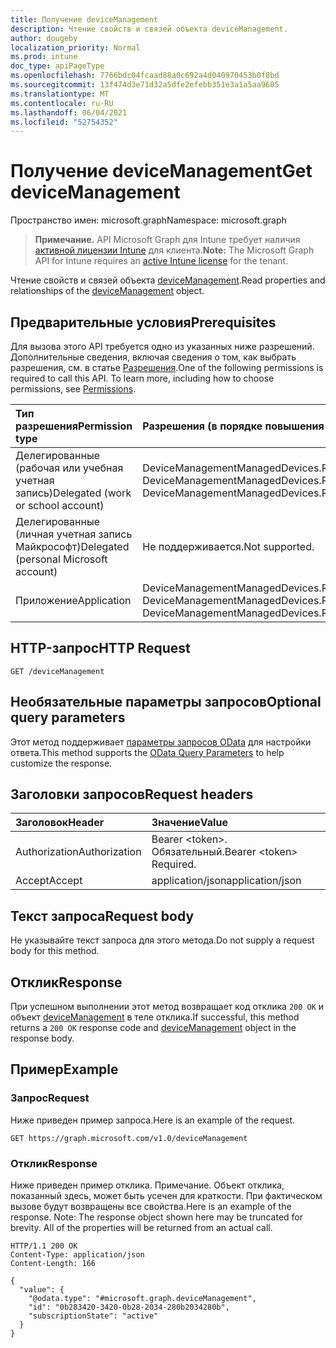 ```yaml
---
title: Получение deviceManagement
description: Чтение свойств и связей объекта deviceManagement.
author: dougeby
localization_priority: Normal
ms.prod: intune
doc_type: apiPageType
ms.openlocfilehash: 7766bdc04fcaad88a0c692a4d040970453b0f8bd
ms.sourcegitcommit: 13f474d3e71d32a5dfe2efebb351e3a1a5aa9685
ms.translationtype: MT
ms.contentlocale: ru-RU
ms.lasthandoff: 06/04/2021
ms.locfileid: "52754352"
---
```

# <a name="get-devicemanagement"></a><span data-ttu-id="0ef5b-103">Получение deviceManagement</span><span class="sxs-lookup"><span data-stu-id="0ef5b-103">Get deviceManagement</span></span>

<span data-ttu-id="0ef5b-104">Пространство имен: microsoft.graph</span><span class="sxs-lookup"><span data-stu-id="0ef5b-104">Namespace: microsoft.graph</span></span>

> <span data-ttu-id="0ef5b-105">**Примечание.** API Microsoft Graph для Intune требует наличия [активной лицензии Intune](https://go.microsoft.com/fwlink/?linkid=839381) для клиента.</span><span class="sxs-lookup"><span data-stu-id="0ef5b-105">**Note:** The Microsoft Graph API for Intune requires an [active Intune license](https://go.microsoft.com/fwlink/?linkid=839381) for the tenant.</span></span>

<span data-ttu-id="0ef5b-106">Чтение свойств и связей объекта [deviceManagement](../resources/intune-devices-devicemanagement.md).</span><span class="sxs-lookup"><span data-stu-id="0ef5b-106">Read properties and relationships of the [deviceManagement](../resources/intune-devices-devicemanagement.md) object.</span></span>

## <a name="prerequisites"></a><span data-ttu-id="0ef5b-107">Предварительные условия</span><span class="sxs-lookup"><span data-stu-id="0ef5b-107">Prerequisites</span></span>
<span data-ttu-id="0ef5b-p101">Для вызова этого API требуется одно из указанных ниже разрешений. Дополнительные сведения, включая сведения о том, как выбрать разрешения, см. в статье [Разрешения](/graph/permissions-reference).</span><span class="sxs-lookup"><span data-stu-id="0ef5b-p101">One of the following permissions is required to call this API. To learn more, including how to choose permissions, see [Permissions](/graph/permissions-reference).</span></span>

|<span data-ttu-id="0ef5b-110">Тип разрешения</span><span class="sxs-lookup"><span data-stu-id="0ef5b-110">Permission type</span></span>|<span data-ttu-id="0ef5b-111">Разрешения (в порядке повышения привилегий)</span><span class="sxs-lookup"><span data-stu-id="0ef5b-111">Permissions (from least to most privileged)</span></span>|
|:---|:---|
|<span data-ttu-id="0ef5b-112">Делегированные (рабочая или учебная учетная запись)</span><span class="sxs-lookup"><span data-stu-id="0ef5b-112">Delegated (work or school account)</span></span>|<span data-ttu-id="0ef5b-113">DeviceManagementManagedDevices.Read.All, DeviceManagementManagedDevices.ReadWrite.All</span><span class="sxs-lookup"><span data-stu-id="0ef5b-113">DeviceManagementManagedDevices.Read.All, DeviceManagementManagedDevices.ReadWrite.All</span></span>|
|<span data-ttu-id="0ef5b-114">Делегированные (личная учетная запись Майкрософт)</span><span class="sxs-lookup"><span data-stu-id="0ef5b-114">Delegated (personal Microsoft account)</span></span>|<span data-ttu-id="0ef5b-115">Не поддерживается.</span><span class="sxs-lookup"><span data-stu-id="0ef5b-115">Not supported.</span></span>|
|<span data-ttu-id="0ef5b-116">Приложение</span><span class="sxs-lookup"><span data-stu-id="0ef5b-116">Application</span></span>|<span data-ttu-id="0ef5b-117">DeviceManagementManagedDevices.Read.All, DeviceManagementManagedDevices.ReadWrite.All</span><span class="sxs-lookup"><span data-stu-id="0ef5b-117">DeviceManagementManagedDevices.Read.All, DeviceManagementManagedDevices.ReadWrite.All</span></span>|

## <a name="http-request"></a><span data-ttu-id="0ef5b-118">HTTP-запрос</span><span class="sxs-lookup"><span data-stu-id="0ef5b-118">HTTP Request</span></span>
<!-- {
  "blockType": "ignored"
}
-->
``` http
GET /deviceManagement
```

## <a name="optional-query-parameters"></a><span data-ttu-id="0ef5b-119">Необязательные параметры запросов</span><span class="sxs-lookup"><span data-stu-id="0ef5b-119">Optional query parameters</span></span>
<span data-ttu-id="0ef5b-120">Этот метод поддерживает [параметры запросов OData](/graph/query-parameters) для настройки ответа.</span><span class="sxs-lookup"><span data-stu-id="0ef5b-120">This method supports the [OData Query Parameters](/graph/query-parameters) to help customize the response.</span></span>

## <a name="request-headers"></a><span data-ttu-id="0ef5b-121">Заголовки запросов</span><span class="sxs-lookup"><span data-stu-id="0ef5b-121">Request headers</span></span>
|<span data-ttu-id="0ef5b-122">Заголовок</span><span class="sxs-lookup"><span data-stu-id="0ef5b-122">Header</span></span>|<span data-ttu-id="0ef5b-123">Значение</span><span class="sxs-lookup"><span data-stu-id="0ef5b-123">Value</span></span>|
|:---|:---|
|<span data-ttu-id="0ef5b-124">Authorization</span><span class="sxs-lookup"><span data-stu-id="0ef5b-124">Authorization</span></span>|<span data-ttu-id="0ef5b-125">Bearer &lt;token&gt;. Обязательный.</span><span class="sxs-lookup"><span data-stu-id="0ef5b-125">Bearer &lt;token&gt; Required.</span></span>|
|<span data-ttu-id="0ef5b-126">Accept</span><span class="sxs-lookup"><span data-stu-id="0ef5b-126">Accept</span></span>|<span data-ttu-id="0ef5b-127">application/json</span><span class="sxs-lookup"><span data-stu-id="0ef5b-127">application/json</span></span>|

## <a name="request-body"></a><span data-ttu-id="0ef5b-128">Текст запроса</span><span class="sxs-lookup"><span data-stu-id="0ef5b-128">Request body</span></span>
<span data-ttu-id="0ef5b-129">Не указывайте текст запроса для этого метода.</span><span class="sxs-lookup"><span data-stu-id="0ef5b-129">Do not supply a request body for this method.</span></span>

## <a name="response"></a><span data-ttu-id="0ef5b-130">Отклик</span><span class="sxs-lookup"><span data-stu-id="0ef5b-130">Response</span></span>
<span data-ttu-id="0ef5b-131">При успешном выполнении этот метод возвращает код отклика `200 OK` и объект [deviceManagement](../resources/intune-devices-devicemanagement.md) в теле отклика.</span><span class="sxs-lookup"><span data-stu-id="0ef5b-131">If successful, this method returns a `200 OK` response code and [deviceManagement](../resources/intune-devices-devicemanagement.md) object in the response body.</span></span>

## <a name="example"></a><span data-ttu-id="0ef5b-132">Пример</span><span class="sxs-lookup"><span data-stu-id="0ef5b-132">Example</span></span>

### <a name="request"></a><span data-ttu-id="0ef5b-133">Запрос</span><span class="sxs-lookup"><span data-stu-id="0ef5b-133">Request</span></span>
<span data-ttu-id="0ef5b-134">Ниже приведен пример запроса.</span><span class="sxs-lookup"><span data-stu-id="0ef5b-134">Here is an example of the request.</span></span>
``` http
GET https://graph.microsoft.com/v1.0/deviceManagement
```

### <a name="response"></a><span data-ttu-id="0ef5b-135">Отклик</span><span class="sxs-lookup"><span data-stu-id="0ef5b-135">Response</span></span>
<span data-ttu-id="0ef5b-p102">Ниже приведен пример отклика. Примечание. Объект отклика, показанный здесь, может быть усечен для краткости. При фактическом вызове будут возвращены все свойства.</span><span class="sxs-lookup"><span data-stu-id="0ef5b-p102">Here is an example of the response. Note: The response object shown here may be truncated for brevity. All of the properties will be returned from an actual call.</span></span>
``` http
HTTP/1.1 200 OK
Content-Type: application/json
Content-Length: 166

{
  "value": {
    "@odata.type": "#microsoft.graph.deviceManagement",
    "id": "0b283420-3420-0b28-2034-280b2034280b",
    "subscriptionState": "active"
  }
}
```




